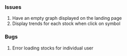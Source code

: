 ### Issues

1. Have an empty graph displayed on the landing page
2. Display trends for each stock when click on symbol

### Bugs

1. Error loading stocks for individual user
